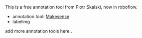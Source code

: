 This is a free annotation tool from Piotr Skalski, now in roboflow.

- annotation tool: [Makesense](https://www.makesense.ai/)
- labelimg

add more annotation tools here..
